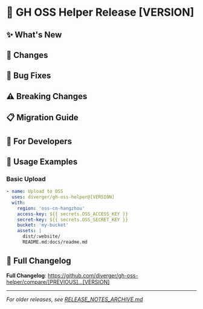 # 🚀 GH OSS Helper Release [VERSION]

## ✨ What's New

<!-- Describe new features and improvements -->

## 🔧 Changes

<!-- List important changes -->

## 🐛 Bug Fixes

<!-- List bug fixes -->

## ⚠️ Breaking Changes

<!-- List any breaking changes (if any) -->

## 📋 Migration Guide

<!-- Include migration instructions for breaking changes (if needed) -->

## 🧰 For Developers

<!-- Changes relevant to contributors -->

## 📖 Usage Examples

### Basic Upload
```yaml
- name: Upload to OSS
  uses: diverger/gh-oss-helper@[VERSION]
  with:
    region: 'oss-cn-hangzhou'
    access-key: ${{ secrets.OSS_ACCESS_KEY }}
    secret-key: ${{ secrets.OSS_SECRET_KEY }}
    bucket: 'my-bucket'
    assets: |
      dist/:website/
      README.md:docs/readme.md
```

## 🔗 Full Changelog

**Full Changelog**: https://github.com/diverger/gh-oss-helper/compare/[PREVIOUS]...[VERSION]

---

*For older releases, see [RELEASE_NOTES_ARCHIVE.md](RELEASE_NOTES_ARCHIVE.md)*

